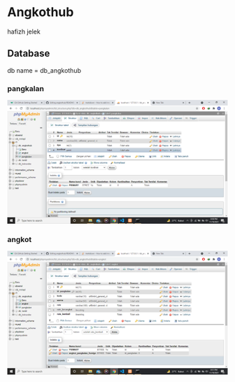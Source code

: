 # Angkothub
hafizh jelek
## Database
db name = db_angkothub
### pangkalan
![alt text](https://github.com/ferdianzh/angkothub/blob/master/public/img/database/pangkalan.png)
### angkot
![alt text](https://github.com/ferdianzh/angkothub/blob/master/public/img/database/angkot.png)
